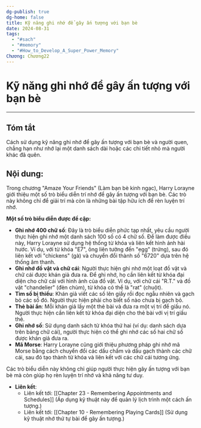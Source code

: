 ```yaml
---
dg-publish: true
dg-home: false
title: Kỹ năng ghi nhớ để gây ấn tượng với bạn bè
date: 2024-08-31
tags:
  - "#sach"
  - "#memory"
  - "#How_to_Develop_A_Super_Power_Memory"
Chương: Chương22
---
```

# Kỹ năng ghi nhớ để gây ấn tượng với bạn bè 
---
## Tóm tắt
Cách sử dụng kỹ năng ghi nhớ để gây ấn tượng với bạn bè và người quen, chẳng hạn như nhớ lại một danh sách dài hoặc các chi tiết nhỏ mà người khác đã quên.

## Nội dung:
Trong chương "Amaze Your Friends" (Làm bạn bè kinh ngạc), Harry Lorayne giới thiệu một số trò biểu diễn trí nhớ để gây ấn tượng với bạn bè. Các trò này không chỉ để giải trí mà còn là những bài tập hữu ích để rèn luyện trí nhớ.

**Một số trò biểu diễn được đề cập:**

- **Ghi nhớ 400 chữ số**: Đây là trò biểu diễn phức tạp nhất, yêu cầu người thực hiện ghi nhớ một danh sách 100 số có 4 chữ số. Để làm được điều này, Harry Lorayne sử dụng hệ thống từ khóa và liên kết hình ảnh hài hước. Ví dụ, với từ khóa "E7", ông liên tưởng đến "egg" (trứng), sau đó liên kết với "chickens" (gà) và chuyển đổi thành số "6720" dựa trên hệ thống âm thanh.
- **Ghi nhớ đồ vật và chữ cái**: Người thực hiện ghi nhớ một loạt đồ vật và chữ cái được khán giả đưa ra. Để ghi nhớ, họ cần liên kết từ khóa đại diện cho chữ cái với hình ảnh của đồ vật. Ví dụ, với chữ cái "R.T." và đồ vật "chandelier" (đèn chùm), từ khóa có thể là "rat" (chuột).
- **Tìm số bị thiếu**: Khán giả viết các số lên giấy rồi đọc ngẫu nhiên và gạch bỏ các số đó. Người thực hiện phải cho biết số nào chưa bị gạch bỏ.
- **Thẻ bài ẩn**: Mỗi khán giả lấy một thẻ bài và đưa ra một vị trí để giấu nó. Người thực hiện cần liên kết từ khóa đại diện cho thẻ bài với vị trí giấu thẻ.
- **Ghi nhớ số**: Sử dụng danh sách từ khóa thứ hai (ví dụ: danh sách dựa trên bảng chữ cái), người thực hiện có thể ghi nhớ các số hai chữ số được khán giả đưa ra.
- **Mã Morse**: Harry Lorayne cũng giới thiệu phương pháp ghi nhớ mã Morse bằng cách chuyển đổi các dấu chấm và dấu gạch thành các chữ cái, sau đó tạo thành từ khóa và liên kết với các chữ cái tương ứng.

Các trò biểu diễn này không chỉ giúp người thực hiện gây ấn tượng với bạn bè mà còn giúp họ rèn luyện trí nhớ và khả năng tư duy.


- **Liên kết**:
    - Liên kết tới: [[Chapter 23 - Remembering Appointments and Schedules]] (Áp dụng kỹ thuật này để quản lý lịch trình một cách ấn tượng.)
    - Liên kết tới: [[Chapter 10 - Remembering Playing Cards]] (Sử dụng kỹ thuật nhớ thứ tự bài để gây ấn tượng.)